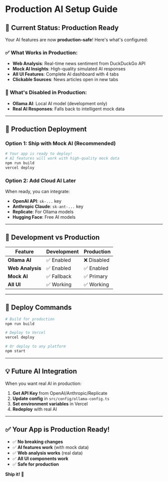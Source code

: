 # Production AI Setup Guide

## 🚀 **Current Status: Production Ready**

Your AI features are now **production-safe**! Here's what's configured:

### ✅ **What Works in Production:**
- **Web Analysis**: Real-time news sentiment from DuckDuckGo API
- **Mock AI Insights**: High-quality simulated AI responses
- **All UI Features**: Complete AI dashboard with 4 tabs
- **Clickable Sources**: News articles open in new tabs

### 🔧 **What's Disabled in Production:**
- **Ollama AI**: Local AI model (development only)
- **Real AI Responses**: Falls back to intelligent mock data

---

## 🎯 **Production Deployment**

### **Option 1: Ship with Mock AI (Recommended)**
```bash
# Your app is ready to deploy!
# AI features will work with high-quality mock data
npm run build
vercel deploy
```

### **Option 2: Add Cloud AI Later**
When ready, you can integrate:
- **OpenAI API**: `sk-...` key
- **Anthropic Claude**: `sk-ant-...` key  
- **Replicate**: For Ollama models
- **Hugging Face**: Free AI models

---

## 🔄 **Development vs Production**

| Feature | Development | Production |
|---------|-------------|------------|
| **Ollama AI** | ✅ Enabled | ❌ Disabled |
| **Web Analysis** | ✅ Enabled | ✅ Enabled |
| **Mock AI** | ✅ Fallback | ✅ Primary |
| **All UI** | ✅ Working | ✅ Working |

---

## 🚀 **Deploy Commands**

```bash
# Build for production
npm run build

# Deploy to Vercel
vercel deploy

# Or deploy to any platform
npm start
```

---

## 💡 **Future AI Integration**

When you want real AI in production:

1. **Get API Key** from OpenAI/Anthropic/Replicate
2. **Update config** in `src/config/ollama-config.ts`
3. **Set environment variables** in Vercel
4. **Redeploy** with real AI

---

## ✅ **Your App is Production Ready!**

- ✅ **No breaking changes**
- ✅ **AI features work** (with mock data)
- ✅ **Web analysis works** (real data)
- ✅ **All UI components work**
- ✅ **Safe for production**

**Ship it! 🚀**
